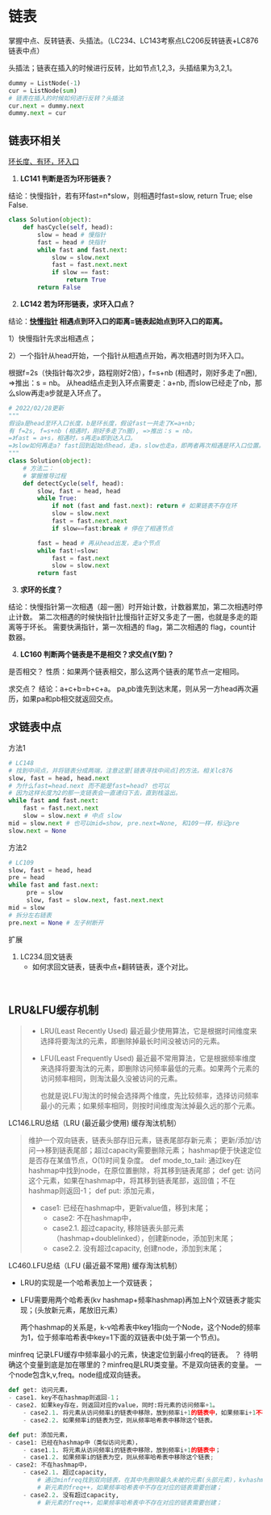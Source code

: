 # 链表

掌握中点、反转链表、头插法。（LC234、LC143考察点LC206反转链表+LC876链表中点）

头插法；链表在插入的时候进行反转，比如节点1,2,3，头插结果为3,2,1。
```python
dummy = ListNode(-1)
cur = ListNode(sum)
# 链表在插入的时候如何进行反转？头插法
cur.next = dummy.next
dummy.next = cur
```

## 链表环相关

[环长度、有环，环入口](https://codeantenna.com/a/MZ4dtjeB6r#4__100)

1. **LC141 判断是否为环形链表？**

结论：快慢指针，若有环fast=n*slow，则相遇时fast=slow, return True; else False.

```python
class Solution(object):
    def hasCycle(self, head):
        slow = head # 慢指针
        fast = head # 快指针
        while fast and fast.next:
            slow = slow.next
            fast = fast.next.next
            if slow == fast:
                return True
        return False
```

2. **LC142 若为环形链表，求环入口点？**

结论：**<u>快慢指针</u> 相遇点到环入口的距离=链表起始点到环入口的距离。**

1）快慢指针先求出相遇点；

2）一个指针从head开始，一个指针从相遇点开始，再次相遇时则为环入口。

根据f=2s（快指针每次2步，路程刚好2倍），f=s+nb (相遇时，刚好多走了n圈), =>推出：s = nb。
从head结点走到入环点需要走：a+nb, 而slow已经走了nb，那么slow再走a步就是入环点了。

```python
# 2022/02/28更新
"""
假设a是head至环入口长度，b是环长度，假设fast一共走了K=a+nb;
有 f=2s, f=s+nb (相遇时，刚好多走了n圈), =>推出：s = nb。
=》fast = a+s，相遇时，s再走a即到达入口。
=》slow如何再走a? fast回到起始点head，走a，slow也走a，即两者再次相遇是环入口位置。
"""
class Solution(object):
    # 方法二：
    # 掌握推导过程
    def detectCycle(self, head):
        slow, fast = head, head
        while True:
            if not (fast and fast.next): return # 如果链表不存在环
            slow = slow.next
            fast = fast.next.next
            if slow==fast:break # 停在了相遇节点

        fast = head # 再从head出发，走a个节点
        while fast!=slow:
            fast = fast.next
            slow = slow.next
        return fast
```

3. **求环的长度？**

结论：快慢指针第一次相遇（超一圈）时开始计数，计数器累加，第二次相遇时停止计数。
第二次相遇的时候快指针比慢指针正好又多走了一圈，也就是多走的距离等于环长。
需要快满指针，第一次相遇的 flag，第二次相遇的 flag，count计数器。



4. **LC160 判断两个链表是不是相交？求交点(Y型)？**

是否相交？
性质：如果两个链表相交，那么这两个链表的尾节点一定相同。

求交点？
结论：a+c+b=b+c+a。
pa,pb谁先到达末尾，则从另一方head再次遍历，如果pa和pb相交就返回交点。





## 求链表中点

方法1

```python
# LC148
# 找到中间点，并将链表分成两端，注意这里[链表寻找中间点]的方法。相关lc876
slow, fast = head, head.next
# 为什么fast=head.next 而不能是fast=head? 也可以
# 因为这样长度为2的那一支链表会一直递归下去，直到栈溢出。
while fast and fast.next:
    fast = fast.next.next
    slow = slow.next # 中点 slow
mid = slow.next # 也可以mid=show, pre.next=None, 和109一样，标记pre
slow.next = None
```

方法2

```python
# LC109
slow, fast = head, head
pre = head
while fast and fast.next:
     pre = slow
     slow, fast = slow.next, fast.next.next
mid = slow
# 拆分左右链表
pre.next = None # 左子树断开
```



扩展

1. LC234.回文链表
   - 如何求回文链表，链表中点+翻转链表，逐个对比。

​		



## LRU&LFU缓存机制

> - LRU(Least Recently Used) 最近最少使用算法，它是根据时间维度来选择将要淘汰的元素，即删除掉最长时间没被访问的元素。
>
> - LFU(Least Frequently Used) 最近最不常用算法，它是根据频率维度来选择将要淘汰的元素，即删除访问频率最低的元素。如果两个元素的访问频率相同，则淘汰最久没被访问的元素。
>
>   也就是说LFU淘汰的时候会选择两个维度，先比较频率，选择访问频率最小的元素；如果频率相同，则按时间维度淘汰掉最久远的那个元素。

LC146.LRU总结（LRU (最近最少使用) 缓存淘汰机制）

> 维护一个双向链表，链表头部存旧元素，链表尾部存新元素；
> 更新/添加/访问——>移到链表尾部；超过capacity需要删除元素；
> hashmap便于快速定位是否存在某值节点，O(1)时间复杂度。
> def mode_to_tail: 通过key在hashmap中找到node，在原位置删除，将其移到链表尾部；
> def get: 访问这个元素，如果在hashmap中，将其移到链表尾部，返回值；不在hashmap则返回-1；
> def put: 添加元素，
>    - case1: 已经在hashmap中，更新value值，移到末尾；
>         - case2: 不在hashmap中，
>         -  case2.1. 超过capacity, 移除链表头部元素（hashmap+doublelinked），创建新node，添加到末尾；
>         -  case2.2. 没有超过capacity, 创建node，添加到末尾；



LC460.LFU总结（LFU (最近最不常用) 缓存淘汰机制）

- LRU的实现是一个哈希表加上一个双链表；

- LFU需要用两个哈希表(kv hashmap+频率hashmap)再加上N个双链表才能实现；(头放新元素，尾放旧元素）

  两个hashmap的关系是，k-v哈希表中key1指向一个Node，这个Node的频率为1，位于频率哈希表中key=1下面的双链表中(处于第一个节点)。



minfreq 记录LFU缓存中频率最小的元素，快速定位到最小freq的链表。
？ 待明确这个变量到底是加在哪里的？minfreq是LRU类变量。不是双向链表的变量。
一个node包含k,v,freq。node组成双向链表。

```python
def get: 访问元素，
- case1. key不在hashmap则返回-1；
- case2. 如果key存在，则返回对应的value，同时:将元素的访问频率+1。
    - case2.1. 将元素从访问频率i的链表中移除，放到频率i+1的链表中，如果频率i+1不存在，则要创建key。
    - case2.2. 如果频率i的链表为空，则从频率哈希表中移除这个链表。

def put: 添加元素，
- case1: 已经在hashmap中（类似访问元素），
    - case1.1. 将元素从访问频率i的链表中移除，放到频率i+1的链表中；
    - case1.2. 如果频率i的链表为空，则从频率哈希表中移除这个链表;
- case2: 不在hashmap中，
    - case2.1. 超过capacity,
        # 通过minfreq找到双向链表，在其中先删除最久未被的元素(头部元素)，kvhashmap也要删，再插入新元素（尾部元素）；
        # 新元素的freq++，如果频率哈希表中不存在对应的链表需要创建；
    - case2.2. 没有超过capacity,
        # 新元素的freq++，如果频率哈希表中不存在对应的链表需要创建；
```




